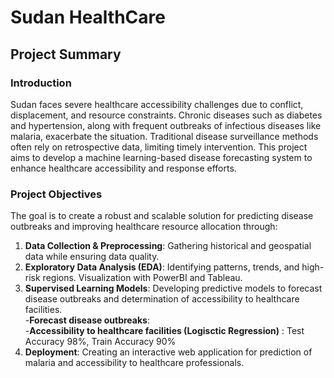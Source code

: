 # Sudan HealthCare  

## Project Summary  

### Introduction  
Sudan faces severe healthcare accessibility challenges due to conflict, displacement, and resource constraints. Chronic diseases such as diabetes and hypertension, along with frequent outbreaks of infectious diseases like malaria, exacerbate the situation. Traditional disease surveillance methods often rely on retrospective data, limiting timely intervention. This project aims to develop a machine learning-based disease forecasting system to enhance healthcare accessibility and response efforts.  
 

### Project Objectives  

The goal is to create a robust and scalable solution for predicting disease outbreaks and improving healthcare resource allocation through:  
 
1. **Data Collection & Preprocessing**: Gathering historical and geospatial data while ensuring data quality.  
2. **Exploratory Data Analysis (EDA)**: Identifying patterns, trends, and high-risk regions. Visualization with PowerBI and Tableau.   
3. **Supervised Learning Models**: Developing predictive models to forecast disease outbreaks and determination of accessibility to healthcare facilities.      
     -**Forecast disease outbreaks**:    
     -**Accessibility to healthcare facilities (Logisctic Regression)** : Test Accuracy 98%, Train Accuracy 90%    
4. **Deployment**: Creating an interactive web application for prediction of malaria and accessibility to healthcare professionals.    





